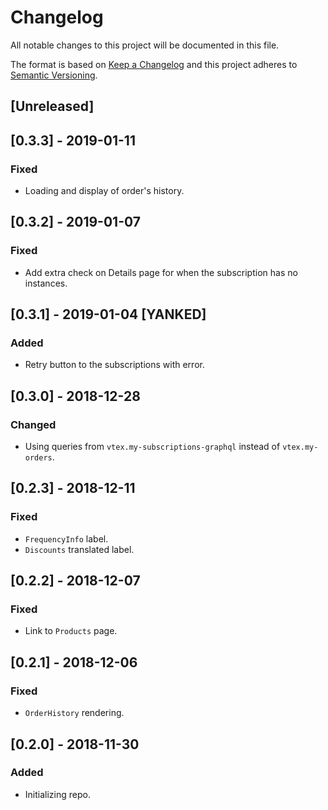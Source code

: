 # Changelog

All notable changes to this project will be documented in this file.

The format is based on [Keep a Changelog](http://keepachangelog.com/en/1.0.0/)
and this project adheres to [Semantic Versioning](http://semver.org/spec/v2.0.0.html).

## [Unreleased]

## [0.3.3] - 2019-01-11
### Fixed
- Loading and display of order's history.

## [0.3.2] - 2019-01-07
### Fixed
- Add extra check on Details page for when the subscription has no instances.

## [0.3.1] - 2019-01-04 [YANKED]
### Added
- Retry button to the subscriptions with error.

## [0.3.0] - 2018-12-28
### Changed
- Using queries from `vtex.my-subscriptions-graphql` instead of `vtex.my-orders`.

## [0.2.3] - 2018-12-11
### Fixed
- `FrequencyInfo` label.
- `Discounts` translated label.

## [0.2.2] - 2018-12-07
### Fixed
- Link to `Products` page.

## [0.2.1] - 2018-12-06
### Fixed
- `OrderHistory` rendering.  

## [0.2.0] - 2018-11-30

### Added

- Initializing repo.
